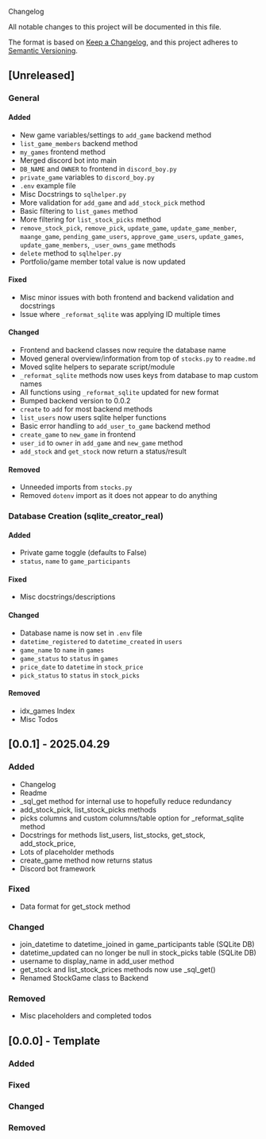  Changelog

All notable changes to this project will be documented in this file.

The format is based on [Keep a Changelog](https://keepachangelog.com/en/1.1.0/),
and this project adheres to [Semantic Versioning](https://semver.org/spec/v2.0.0.html).

## [Unreleased]

### General

#### Added
- New game variables/settings to `add_game` backend method
- `list_game_members` backend method
- `my_games` frontend method
- Merged discord bot into main
- `DB_NAME` and `OWNER` to frontend in `discord_boy.py`
- `private_game` variables to `discord_boy.py`
- `.env` example file
- Misc Docstrings to `sqlhelper.py`
- More validation for `add_game` and `add_stock_pick` method
- Basic filtering to `list_games` method
- More filtering for `list_stock_picks` method
- `remove_stock_pick`, `remove_pick`, `update_game`, `update_game_member`, `maange_game`, `pending_game_users`, `approve_game_users`, `update_games`, `update_game_members`, `_user_owns_game` methods
- `delete` method to `sqlhelper.py`
- Portfolio/game member total value is now updated 

#### Fixed
- Misc minor issues with both frontend and backend validation and docstrings
- Issue where `_reformat_sqlite` was applying ID multiple times

#### Changed
- Frontend and backend classes now require the database name
- Moved general overview/information from top of `stocks.py` to `readme.md`
- Moved sqlite helpers to separate script/module
- `_reformat_sqlite` methods now uses keys from database to map custom names
- All functions using `_reformat_sqlite` updated for new format
- Bumped backend version to 0.0.2
- `create` to `add` for most backend methods
- `list_users` now users sqlite helper functions
- Basic error handling to `add_user_to_game` backend method
- `create_game` to `new_game` in frontend
- `user_id` to `owner` in `add_game` and `new_game` method
- `add_stock` and `get_stock` now return a status/result

#### Removed
- Unneeded imports from `stocks.py`
- Removed `dotenv` import as it does not appear to do anything

### Database Creation (sqlite_creator_real)

#### Added
- Private game toggle (defaults to False)
- `status`, `name` to `game_participants`

#### Fixed
- Misc docstrings/descriptions

#### Changed
- Database name is now set in `.env` file
- `datetime_registered` to `datetime_created` in `users`
- `game_name` to `name` in `games`
- `game_status` to `status` in `games`
- `price_date` to `datetime` in `stock_price`
- `pick_status` to `status` in `stock_picks`

#### Removed
- idx_games Index
- Misc Todos

## [0.0.1] - 2025.04.29

### Added
- Changelog
- Readme
- _sql_get method for internal use to hopefully reduce redundancy
- add_stock_pick, list_stock_picks methods
- picks columns and custom columns/table option for _reformat_sqlite method
- Docstrings for methods list_users, list_stocks, get_stock, add_stock_price,
- Lots of placeholder methods
- create_game method now returns status
- Discord bot framework


### Fixed
- Data format for get_stock method

### Changed
- join_datetime to datetime_joined in game_participants table (SQLite DB)
- datetime_updated can no longer be null in stock_picks table (SQLite DB)
- username to display_name in add_user method
- get_stock and list_stock_prices methods now use _sql_get()
- Renamed StockGame class to Backend

### Removed
- Misc placeholders and completed todos

## [0.0.0] - Template

### Added

### Fixed

### Changed

### Removed